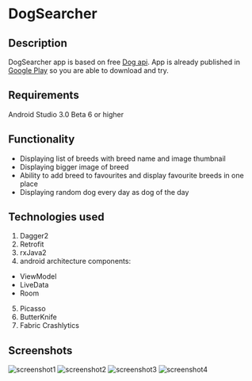 # DogSearcher

## Description
DogSearcher app is based on free [Dog api](https://github.com/ElliottLandsborough/dog-ceo-api). 
App is already published in [Google Play](https://play.google.com/store/apps/details?id=com.believeapps.konradkluz.dogsearcher) 
so you are able to download and try. 

## Requirements
Android Studio 3.0 Beta 6 or higher

## Functionality
- Displaying list of breeds with breed name and image thumbnail
- Displaying bigger image of breed
- Ability to add breed to favourites and display favourite breeds in one place
- Displaying random dog every day as dog of the day

## Technologies used
1. Dagger2
2. Retrofit
3. rxJava2
4. android architecture components:
- ViewModel
- LiveData
- Room
5. Picasso
6. ButterKnife
7. Fabric Crashlytics

## Screenshots
![screenshot1](https://github.com/konradkluz/Android-DogSearcher/blob/master/Screenshot_1.png)
![screenshot2](https://github.com/konradkluz/Android-DogSearcher/blob/master/Screenshot_2.png)
![screenshot3](https://github.com/konradkluz/Android-DogSearcher/blob/master/Screenshot_3.png)
![screenshot4](https://github.com/konradkluz/Android-DogSearcher/blob/master/Screenshot_4.png)
